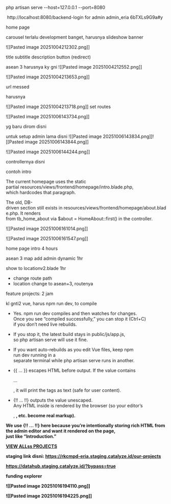 
php artisan serve --host=127.0.0.1 --port=8080

 http://localhost:8080/backend-login for admin
admin_eria
6bTXLs9G9a#y

home page

carousel terlalu development banget, harusnya slideshow banner


![[Pasted image 20251004212302.png]]

title subtitle description button (redirect)



asean 3 harusnya ky gni
![[Pasted image 20251004212552.png]]

![[Pasted image 20251004213653.png]]

url messed

harusnya

![[Pasted image 20251004213718.png]]
set routes





![[Pasted image 20251006143734.png]]

yg baru dirom disni


untuk setup admin lama disni
![[Pasted image 20251006143834.png]]![[Pasted image 20251006143844.png]]

![[Pasted image 20251006144244.png]]


controllernya disni



contoh intro

The current homepage uses the static partial resources/views/frontend/homepage/intro.blade.php, which hardcodes that paragraph.

The old, DB-driven section still exists in resources/views/frontend/homepage/about.blade.php. It renders from tb_home_about via $about = HomeAbout::first() in the controller.

![[Pasted image 20251006161014.png]]

![[Pasted image 20251006161547.png]]



home page
 intro 4 hours

asean 3 map add admin dynamic 1hr

show to locationv2.blade 1hr

- change route path
- location change to asean+3, routenya


feature projects: 2 jam

kl gnti2 vue, harus npm run dev, to compile


- Yes. npm run dev compiles and then watches for changes. Once you see “compiled successfully,” you can stop it (Ctrl+C) if you don’t need live rebuilds.

- If you stop it, the latest build stays in public/js/app.js, so php artisan serve will use it fine.

- If you want auto-rebuilds as you edit Vue files, keep npm run dev running in a separate terminal while php artisan serve runs in another.

- {{ ... }} escapes HTML before output. If the value contains <p>…</p>, it will print the tags as text (safe for user content).

- {!! ... !!} outputs the value unescaped. Any HTML inside is rendered by the browser (so your editor’s <p>, <strong>, etc. become real markup).

We use {!! ... !!} here because you’re intentionally storing rich HTML from the admin editor and want it rendered on the page, just like “Introduction.”



<a href="{{ route('frontend.project') }}" class="d-none d-md-inline btn btn-outline-warning m-none">VIEW ALLss PROJECTS</a>


staging link disni: https://rkcmpd-eria.staging.catalyze.id/our-projects


https://datahub.staging.catalyze.id/?bypass=true



funding explorer

![[Pasted image 20251016194110.png]]

![[Pasted image 20251016194225.png]]